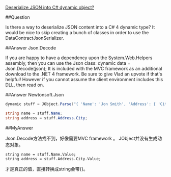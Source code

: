 [Deserialize JSON into C# dynamic object?](http://stackoverflow.com/questions/3142495/deserialize-json-into-c-sharp-dynamic-object)

##Question

Is there a way to deserialize JSON content into a C# 4 dynamic type? It would be nice to skip
 creating a bunch of classes in order to use the DataContractJsonSerializer. 

##Answer  Json.Decode

If you are happy to have a dependency upon the System.Web.Helpers assembly, then you can use the Json class:
dynamic data = Json.Decode(json);
It is included with the MVC framework as an additional download to the .NET 4 framework. Be sure to
give Vlad an upvote if that's helpful! However if you cannot assume the client environment includes this 
DLL, then read on.

##Answer Newtonsoft.Json

```cs
dynamic stuff = JObject.Parse("{ 'Name': 'Jon Smith', 'Address': { 'City': 'New York', 'State': 'NY' }, 'Age': 42 }");

string name = stuff.Name;
string address = stuff.Address.City;
```

##MyAnswer

Json.Decode方法找不到，好像需要MVC framework 。
JObject并没有生成动态对象。

```
string name = stuff.Name.Value;
string address = stuff.Address.City.Value;
```

才是真正的值，直接转换成string会带{}。


